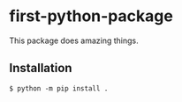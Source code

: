 # first-python-package

This package does amazing things.

## Installation

```shell
$ python -m pip install .
```

